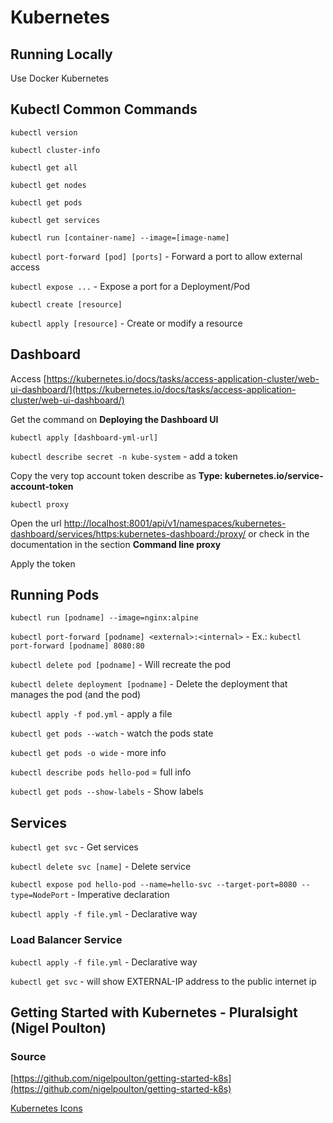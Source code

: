# Kubernetes

## Running Locally

Use Docker Kubernetes

## Kubectl Common Commands

`kubectl version`

`kubectl cluster-info`

`kubectl get all`

`kubectl get nodes`

`kubectl get pods`

`kubectl get services`

`kubectl run [container-name] --image=[image-name]`

`kubectl port-forward [pod] [ports]` - Forward a port to allow external access

`kubectl expose ...` - Expose a port for a Deployment/Pod

`kubectl create [resource]`

`kubectl apply [resource]` - Create or modify a resource

## Dashboard

Access [https://kubernetes.io/docs/tasks/access-application-cluster/web-ui-dashboard/](https://kubernetes.io/docs/tasks/access-application-cluster/web-ui-dashboard/)

Get the command on **Deploying the Dashboard UI**

`kubectl apply [dashboard-yml-url]`

`kubectl describe secret -n kube-system` - add a token

Copy the very top account token describe as **Type:  kubernetes.io/service-account-token**

`kubectl proxy`

Open the url [http://localhost:8001/api/v1/namespaces/kubernetes-dashboard/services/https:kubernetes-dashboard:/proxy/](http://localhost:8001/api/v1/namespaces/kubernetes-dashboard/services/https:kubernetes-dashboard:/proxy/) or check in the documentation in the section **Command line proxy**

Apply the token

## Running Pods

`kubectl run [podname] --image=nginx:alpine`

`kubectl port-forward [podname] <external>:<internal>` - Ex.: `kubectl port-forward [podname] 8080:80`

`kubectl delete pod [podname]` - Will recreate the pod

`kubectl delete deployment [podname]` - Delete the deployment that manages the pod (and the pod)

`kubectl apply -f pod.yml` - apply a file

`kubectl get pods --watch` - watch the pods state

`kubectl get pods -o wide` - more info

`kubectl describe pods hello-pod` = full info

`kubectl get pods --show-labels` - Show labels

## Services

`kubectl get svc` - Get services

`kubectl delete svc [name]` - Delete service

`kubectl expose pod hello-pod --name=hello-svc --target-port=8080 --type=NodePort` - Imperative declaration

`kubectl apply -f file.yml` - Declarative way

### Load Balancer Service

`kubectl apply -f file.yml` - Declarative way

`kubectl get svc` - will show EXTERNAL-IP address to the public internet ip

## Getting Started with Kubernetes - Pluralsight (Nigel Poulton)

### Source

[https://github.com/nigelpoulton/getting-started-k8s](https://github.com/nigelpoulton/getting-started-k8s)

[Kubernetes Icons](https://github.com/kubernetes/community/tree/master/icons)
